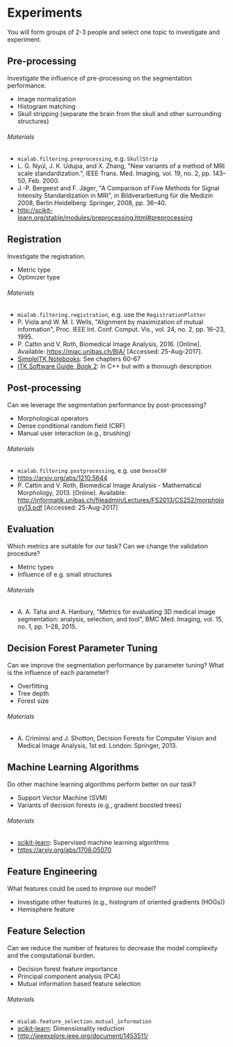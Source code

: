 # Experiments

You will form groups of 2-3 people and select one topic to investigate and experiment.

## Pre-processing

Investigate the influence of pre-processing on the segmentation performance.

- Image normalization
- Histogram matching
- Skull stripping (separate the brain from the skull and other surrounding structures)

###### Materials

- `mialab.filtering.preprocessing`, e.g. `SkullStrip`
- L. G. Nyúl, J. K. Udupa, and X. Zhang, "New variants of a method of MRI scale standardization.", IEEE Trans. Med. Imaging, vol. 19, no. 2, pp. 143–50, Feb. 2000.
- J.-P. Bergeest and F. Jäger, "A Comparison of Five Methods for Signal Intensity Standardization in MRI", in Bildverarbeitung für die Medizin 2008, Berlin Heidelberg: Springer, 2008, pp. 36–40.
- http://scikit-learn.org/stable/modules/preprocessing.html#preprocessing

## Registration

Investigate the registration.

- Metric type
- Optimizer type

###### Materials

- `mialab.filtering.registration`, e.g. use the `RegistrationPlotter`
- P. Viola and W. M. I. Wells, "Alignment by maximization of mutual information", Proc. IEEE Int. Conf. Comput. Vis., vol. 24, no. 2, pp. 16–23, 1995.
- P. Cattin and V. Roth, Biomedical Image Analysis, 2016. [Online]. Available: https://miac.unibas.ch/BIA/ [Accessed: 25-Aug-2017].
- [SimpleITK Notebooks](http://insightsoftwareconsortium.github.io/SimpleITK-Notebooks/): See chapters 60-67
- [ITK Software Guide, Book 2](https://itk.org/ITKSoftwareGuide/html/Book2/ITKSoftwareGuide-Book2ch3.html): In C++ but with a thorough description

## Post-processing

Can we leverage the segmentation performance by post-processing?

- Morphological operators
- Dense conditional random field (CRF)
- Manual user interaction (e.g., brushing)

###### Materials

- `mialab.filtering.postprocessing`, e.g. use `DenseCRF`
- https://arxiv.org/abs/1210.5644
- P. Cattin and V. Roth, Biomedical Image Analysis - Mathematical Morphology, 2013. [Online]. Available: http://informatik.unibas.ch/fileadmin/Lectures/FS2013/CS252/morphology13.pdf [Accessed: 25-Aug-2017]

## Evaluation

Which metrics are suitable for our task? Can we change the validation procedure?

- Metric types
- Influence of e.g. small structures

###### Materials

- A. A. Taha and A. Hanbury, "Metrics for evaluating 3D medical image segmentation: analysis, selection, and tool", BMC Med. Imaging, vol. 15, no. 1, pp. 1–28, 2015.

## Decision Forest Parameter Tuning

Can we improve the segmentation performance by parameter tuning? What is the influence of each parameter?

- Overfitting
- Tree depth
- Forest size

###### Materials

- A. Criminisi and J. Shotton, Decision Forests for Computer Vision and Medical Image Analysis, 1st ed. London: Springer, 2013.

## Machine Learning Algorithms

Do other machine learning algorithms perform better on our task?

- Support Vector Machine (SVM)
- Variants of decision forests (e.g., gradient boosted trees)

###### Materials

- [scikit-learn](http://scikit-learn.org/stable/supervised_learning.html#supervised-learning): Supervised machine learning algorithms
- ​https://arxiv.org/abs/1708.05070

## Feature Engineering

What features could be used to improve our model?

- Investigate other features (e.g., histogram of oriented gradients (HOGs))
- Hemisphere feature

## Feature Selection

Can we reduce the number of features to decrease the model complexity and the computational burden.

- Decision forest feature importance
- Principal component analysis (PCA)
- Mutual information based feature selection

###### Materials

- `mialab.feature_selection.mutual_information`
- [scikit-learn](http://scikit-learn.org/stable/modules/decomposition.html#decompositions): Dimensionality reduction
- http://ieeexplore.ieee.org/document/1453511/
